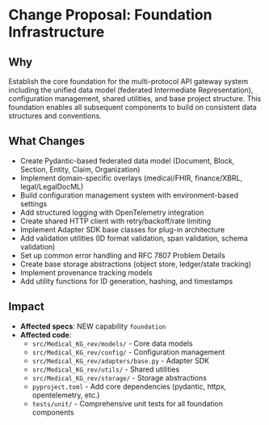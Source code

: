 # Change Proposal: Foundation Infrastructure

## Why

Establish the core foundation for the multi-protocol API gateway system including the unified data model (federated Intermediate Representation), configuration management, shared utilities, and base project structure. This foundation enables all subsequent components to build on consistent data structures and conventions.

## What Changes

- Create Pydantic-based federated data model (Document, Block, Section, Entity, Claim, Organization)
- Implement domain-specific overlays (medical/FHIR, finance/XBRL, legal/LegalDocML)
- Build configuration management system with environment-based settings
- Add structured logging with OpenTelemetry integration
- Create shared HTTP client with retry/backoff/rate limiting
- Implement Adapter SDK base classes for plug-in architecture
- Add validation utilities (ID format validation, span validation, schema validation)
- Set up common error handling and RFC 7807 Problem Details
- Create base storage abstractions (object store, ledger/state tracking)
- Implement provenance tracking models
- Add utility functions for ID generation, hashing, and timestamps

## Impact

- **Affected specs**: NEW capability `foundation`
- **Affected code**:
  - `src/Medical_KG_rev/models/` - Core data models
  - `src/Medical_KG_rev/config/` - Configuration management
  - `src/Medical_KG_rev/adapters/base.py` - Adapter SDK
  - `src/Medical_KG_rev/utils/` - Shared utilities
  - `src/Medical_KG_rev/storage/` - Storage abstractions
  - `pyproject.toml` - Add core dependencies (pydantic, httpx, opentelemetry, etc.)
  - `tests/unit/` - Comprehensive unit tests for all foundation components
